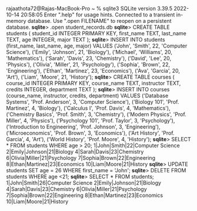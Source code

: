rajaathota72@Rajas-MacBook-Pro ~ % sqlite3
SQLite version 3.39.5 2022-10-14 20:58:05
Enter ".help" for usage hints.
Connected to a transient in-memory database.
Use ".open FILENAME" to reopen on a persistent database.
**sqlite**> .open student_records.db
**sqlite**> CREATE TABLE students (
       student_id INTEGER PRIMARY KEY,
       first_name TEXT,
       last_name TEXT,
       age INTEGER,
       major TEXT
   );
**sqlite**> INSERT INTO students (first_name, last_name, age, major)
   VALUES ('John', 'Smith', 22, 'Computer Science'),
          ('Emily', 'Johnson', 21, 'Biology'),
          ('Michael', 'Williams', 20, 'Mathematics'),
          ('Sarah', 'Davis', 23, 'Chemistry'),
          ('David', 'Lee', 20, 'Physics'),
          ('Olivia', 'Miller', 21, 'Psychology'),
          ('Sophia', 'Brown', 22, 'Engineering'),
          ('Ethan', 'Martinez', 23, 'Economics'),
          ('Ava', 'Garcia', 20, 'Art'),
          ('Liam', 'Moore', 21, 'History');
**sqlite**> CREATE TABLE courses (
       course_id INTEGER PRIMARY KEY,
       course_name TEXT,
       instructor TEXT,
       credits INTEGER,
       department TEXT
   );
**sqlite**> INSERT INTO courses (course_name, instructor, credits, department)
   VALUES ('Database Systems', 'Prof. Anderson', 3, 'Computer Science'),
          ('Biology 101', 'Prof. Martinez', 4, 'Biology'),
          ('Calculus I', 'Prof. Davis', 4, 'Mathematics'),
          ('Chemistry Basics', 'Prof. Smith', 3, 'Chemistry'),
          ('Modern Physics', 'Prof. Miller', 4, 'Physics'),
          ('Psychology 101', 'Prof. Taylor', 3, 'Psychology'),
          ('Introduction to Engineering', 'Prof. Johnson', 3, 'Engineering'),
          ('Microeconomics', 'Prof. Brown', 3, 'Economics'),
          ('Art History', 'Prof. Garcia', 4, 'Art'),
          ('World History', 'Prof. Moore', 4, 'History');
**sqlite**> SELECT * FROM students WHERE age > 20;
1|John|Smith|22|Computer Science
2|Emily|Johnson|21|Biology
4|Sarah|Davis|23|Chemistry
6|Olivia|Miller|21|Psychology
7|Sophia|Brown|22|Engineering
8|Ethan|Martinez|23|Economics
10|Liam|Moore|21|History
**sqlite**> UPDATE students SET age = 26 WHERE first_name = 'John';
**sqlite**> DELETE FROM students WHERE age <21;
**sqlite**> SELECT * FROM students;
1|John|Smith|26|Computer Science
2|Emily|Johnson|21|Biology
4|Sarah|Davis|23|Chemistry
6|Olivia|Miller|21|Psychology
7|Sophia|Brown|22|Engineering
8|Ethan|Martinez|23|Economics
10|Liam|Moore|21|History